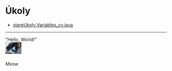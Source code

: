 # Úkoly
- [stareUkoly.Variables_cv.java](./src/Variables_cv.java)
---
"Hello, World!"
<br/><img alt="meow" src="./meow.jpg" title="cat" width="10%"/>
###### _Meow_